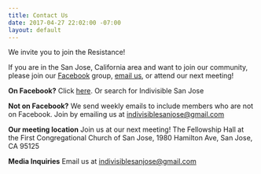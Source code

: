 ```yaml
---
title: Contact Us
date: 2017-04-27 22:02:00 -07:00
layout: default
---
```


We invite you to join the Resistance!

If you are in the San Jose, California area and want to join our community, please join our [Facebook](https://www.facebook.com/groups/IndivisibleSanJose/) group, [email us](mailto:indivisiblesanjose@gmail.com), or attend our next meeting!

**On Facebook?**  Click [here](https://www.facebook.com/groups/IndivisibleSanJose/).
Or search for Indivisible San Jose

**Not on Facebook?**  We send weekly emails to include members who are not on Facebook.  Join by emailing us at [indivisiblesanjose@gmail.com](mailto:indivisiblesanjose@gmail.com)

**Our meeting location**
Join us at our next meeting!  The Fellowship Hall at the First Congregational Church of San Jose, 1980 Hamilton Ave, San Jose, CA  95125

**Media Inquiries**
Email us at [indivisiblesanjose@gmail.com](mailto:indivisiblesanjose@gmail.com)
